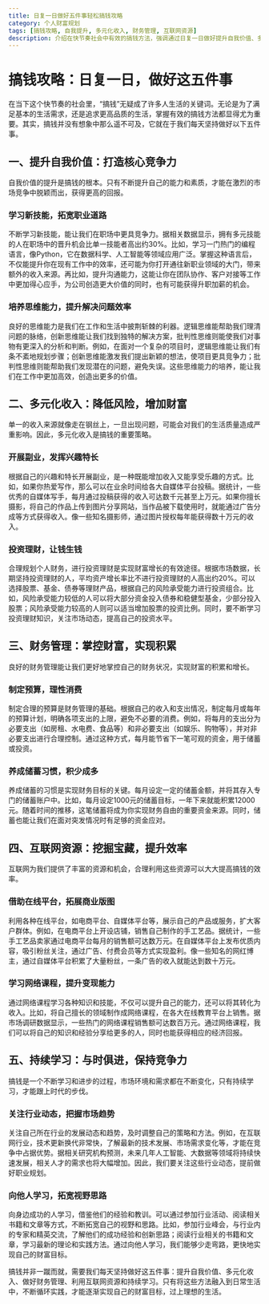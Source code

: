 ```yaml
---
title: 日复一日做好五件事轻松搞钱攻略
category: 个人财富规划
tags: [搞钱攻略, 自我提升, 多元化收入, 财务管理, 互联网资源]
description: 介绍在快节奏社会中有效的搞钱方法，强调通过日复一日做好提升自我价值、多元化收入、财务管理、利用互联网资源和持续学习这五件事来实现财富目标。
---
```


# 搞钱攻略：日复一日，做好这五件事

在当下这个快节奏的社会里，“搞钱”无疑成了许多人生活的关键词。无论是为了满足基本的生活需求，还是追求更高品质的生活，掌握有效的搞钱方法都显得尤为重要。其实，搞钱并没有想象中那么遥不可及，它就在于我们每天坚持做好以下五件事。

## 一、提升自我价值：打造核心竞争力

自我价值的提升是搞钱的根本。只有不断提升自己的能力和素质，才能在激烈的市场竞争中脱颖而出，获得更高的回报。

### 学习新技能，拓宽职业道路
不断学习新技能，能让我们在职场中更具竞争力。据相关数据显示，拥有多元技能的人在职场中的晋升机会比单一技能者高出约30%。比如，学习一门热门的编程语言，像Python，它在数据科学、人工智能等领域应用广泛。掌握这种语言后，不仅能提升你在现有工作中的效率，还可能为你打开通往新职业领域的大门，带来额外的收入来源。再比如，提升沟通能力，这能让你在团队协作、客户对接等工作中更加得心应手，为公司创造更大价值的同时，也有可能获得升职加薪的机会。

### 培养思维能力，提升解决问题效率
良好的思维能力是我们在工作和生活中披荆斩棘的利器。逻辑思维能帮助我们理清问题的脉络，创新思维能让我们找到独特的解决方案，批判性思维则能使我们对事物有更深入的分析和判断。例如，在面对一个复杂的项目时，逻辑思维能让我们有条不紊地规划步骤；创新思维能激发我们提出新颖的想法，使项目更具竞争力；批判性思维则能帮助我们发现潜在的问题，避免失误。这些思维能力的培养，能让我们在工作中更加高效，创造出更多的价值。

## 二、多元化收入：降低风险，增加财富

单一的收入来源就像走在钢丝上，一旦出现问题，可能会对我们的生活质量造成严重影响。因此，多元化收入是搞钱的重要策略。

### 开展副业，发挥兴趣特长
根据自己的兴趣和特长开展副业，是一种既能增加收入又能享受乐趣的方式。比如，如果你热爱写作，那么可以在业余时间给各大自媒体平台投稿。据统计，一些优秀的自媒体写手，每月通过投稿获得的收入可达数千元甚至上万元。如果你擅长摄影，将自己的作品上传到图片分享网站，当作品被下载使用时，就能通过广告分成等方式获得收入。像一些知名摄影师，通过图片授权每年能获得数十万元的收入。

### 投资理财，让钱生钱
合理规划个人财务，进行投资理财是实现财富增长的有效途径。根据市场数据，长期坚持投资理财的人，平均资产增长率比不进行投资理财的人高出约20%。可以选择股票、基金、债券等理财产品，根据自己的风险承受能力进行投资组合。比如，风险承受能力较低的人可以将大部分资金投入债券和稳健型基金，少部分投入股票；风险承受能力较高的人则可以适当增加股票的投资比例。同时，要不断学习投资理财知识，关注市场动态，提高自己的投资水平。

## 三、财务管理：掌控财富，实现积累

良好的财务管理能让我们更好地掌控自己的财务状况，实现财富的积累和增长。

### 制定预算，理性消费
制定合理的预算是财务管理的基础。根据自己的收入和支出情况，制定每月或每年的预算计划，明确各项支出的上限，避免不必要的消费。例如，将每月的支出分为必要支出（如房租、水电费、食品等）和非必要支出（如娱乐、购物等），并对非必要支出进行合理控制。通过这种方式，每月能节省下一笔可观的资金，用于储蓄或投资。

### 养成储蓄习惯，积少成多
养成储蓄的习惯是实现财务目标的关键。每月设定一定的储蓄金额，并将其存入专门的储蓄账户中。比如，每月设定1000元的储蓄目标，一年下来就能积累12000元。随着时间的推移，这笔储蓄将成为你实现财务自由的重要资金来源。同时，储蓄也能让我们在面对突发情况时有足够的资金应对。

## 四、互联网资源：挖掘宝藏，提升效率

互联网为我们提供了丰富的资源和机会，合理利用这些资源可以大大提高搞钱的效率。

### 借助在线平台，拓展商业版图
利用各种在线平台，如电商平台、自媒体平台等，展示自己的产品或服务，扩大客户群体。例如，在电商平台上开设店铺，销售自己制作的手工艺品。据统计，一些手工艺品卖家通过电商平台每月的销售额可达数万元。在自媒体平台上发布优质内容，吸引粉丝关注，通过广告、付费会员等方式实现盈利。像一些知名的网红博主，通过自媒体平台积累了大量粉丝，一条广告的收入就能达到数十万元。

### 学习网络课程，提升变现能力
通过网络课程学习各种知识和技能，不仅可以提升自己的能力，还可以将其转化为收入。比如，将自己擅长的领域制作成网络课程，在各大在线教育平台上销售。据市场调研数据显示，一些热门的网络课程销售额可达数百万元。通过网络课程，我们可以将自己的知识和经验分享给更多的人，同时也能获得相应的经济回报。

## 五、持续学习：与时俱进，保持竞争力

搞钱是一个不断学习和进步的过程，市场环境和需求都在不断变化，只有持续学习，才能跟上时代的步伐。

### 关注行业动态，把握市场趋势
关注自己所在行业的发展动态和趋势，及时调整自己的策略和方法。例如，在互联网行业，技术更新换代非常快，了解最新的技术发展、市场需求变化等，才能在竞争中占据优势。据相关研究机构预测，未来几年人工智能、大数据等领域将持续快速发展，相关人才的需求也将大幅增加。因此，我们要关注这些行业动态，提前做好职业规划。

### 向他人学习，拓宽视野思路
向身边成功的人学习，借鉴他们的经验和教训。可以通过参加行业活动、阅读相关书籍和文章等方式，不断拓宽自己的视野和思路。比如，参加行业峰会，与行业内的专家和精英交流，了解他们的成功经验和创新思路；阅读行业相关的书籍和文章，学习最新的理论和实践方法。通过向他人学习，我们能够少走弯路，更快地实现自己的财富目标。

搞钱并非一蹴而就，需要我们每天坚持做好这五件事：提升自我价值、多元化收入、做好财务管理、利用互联网资源和持续学习。只有将这些方法融入到日常生活中，不断循环实践，才能逐渐实现自己的财富目标，过上理想的生活。